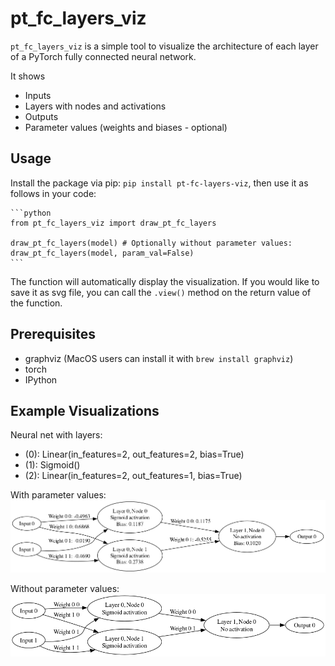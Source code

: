 # pt_fc_layers_viz

`pt_fc_layers_viz` is a simple tool to visualize the architecture of each layer of a PyTorch fully connected neural network.

It shows

- Inputs
- Layers with nodes and activations
- Outputs
- Parameter values (weights and biases - optional)

## Usage

Install the package via pip: `pip install pt-fc-layers-viz`, then use it as follows in your code:

    ```python
    from pt_fc_layers_viz import draw_pt_fc_layers

    draw_pt_fc_layers(model) # Optionally without parameter values: draw_pt_fc_layers(model, param_val=False)
    ```

The function will automatically display the visualization. If you would like to save it as svg file, you can call the `.view()` method on the return value of the function.

## Prerequisites

- graphviz (MacOS users can install it with `brew install graphviz`)
- torch
- IPython

## Example Visualizations

Neural net with layers:

- (0): Linear(in_features=2, out_features=2, bias=True)
- (1): Sigmoid()
- (2): Linear(in_features=2, out_features=1, bias=True)

With parameter values:
![Example Visualization](https://github.com/repetitioestmaterstudiorum/pt_fc_layers_viz/blob/main/assets/visualization-xor-model-param-val.png?raw=true)

Without parameter values:
![Example Visualization](https://github.com/repetitioestmaterstudiorum/pt_fc_layers_viz/blob/main/assets/visualization-xor-model.png?raw=true)
